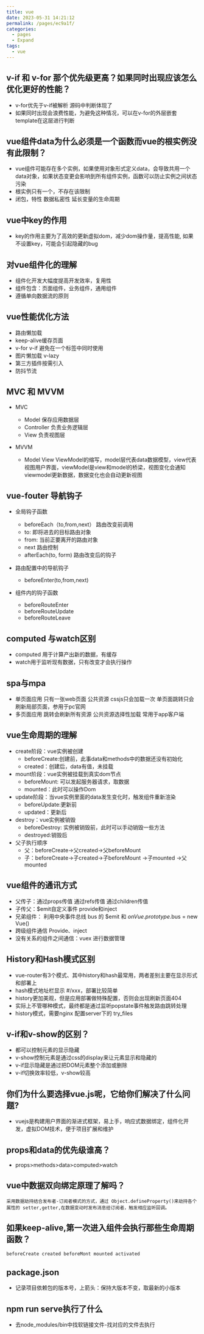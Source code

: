 ```yaml
---
title: vue
date: 2023-05-31 14:21:12
permalink: /pages/ec9a1f/
categories:
  - pages
  - Expand
tags:
  - vue
---
```


## v-if 和 v-for 那个优先级更高？如果同时出现应该怎么优化更好的性能？

- v-for优先于v-if被解析 源码中判断体现了
- 如果同时出现会浪费性能，为避免这种情况，可以在v-for的外层嵌套template在这层进行判断


## vue组件data为什么必须是一个函数而vue的根实例没有此限制？

- vue组件可能存在多个实例，如果使用对象形式定义data，会导致共用一个data对象，如果状态变更会影响到所有组件实例，函数可以防止实例之间状态污染
- 根实例只有一个，不存在该限制
- 闭包，特性 数据私密性 延长变量的生命周期

## vue中key的作用

- key的作用主要为了高效的更新虚拟dom，减少dom操作量，提高性能, 如果不设置key，可能会引起隐藏的bug


## 对vue组件化的理解

- 组件化开发大幅度提高开发效率，复用性
- 组件包含：页面组件，业务组件，通用组件
- 遵循单向数据流的原则

## vue性能优化方法

- 路由懒加载
- keep-alive缓存页面
- v-for v-if 避免在一个标签中同时使用
- 图片懒加载 v-lazy
- 第三方插件按需引入
- 防抖节流

## MVC 和 MVVM

- MVC
  - Model 保存应用数据层
  - Controller  负责业务逻辑层
  - View 负责视图层

- MVVM
  - Model View ViewModel的缩写，model层代表data数据模型，view代表视图用户界面，viewModel是view和model的桥梁，视图变化会通知viewmodel更新数据，数据变化也会自动更新视图

## vue-fouter 导航钩子 

- 全局钩子函数
  - beforeEach（to,from,next）  路由改变前调用
  - to: 即将进去的目标路由对象
  - from: 当前正要离开的路由对象
  - next 路由控制
  - afterEach(to, form) 路由改变后的钩子

- 路由配置中的导航钩子
  - beforeEnter(to,from,next)

- 组件内的钩子函数
  - beforeRouteEnter
  - beforeRouteUpdate
  - beforeRouteLeave

## computed 与watch区别

- computed 用于计算产出新的数据，有缓存
- watch用于监听现有数据，只有改变才会执行操作

## spa与mpa

- 单页面应用 只有一张web页面 公共资源 cssjs只会加载一次 单页面跳转只会刷新局部页面，参用于pc官网
- 多页面应用 跳转会刷新所有资源 公共资源选择性加载 常用于app客户端

## vue生命周期的理解

- create阶段：vue实例被创建
  - beforeCreate:创建前，此事data和methods中的数据还没有初始化
  - created：创建后，data有值，未挂载
- mount阶段：vue实例被挂载到真实dom节点
  - beforeMount: 可以发起服务器请求，取数据
  - mounted：此时可以操作Dom
- update阶段：当vue实例里面的data发生变化时，触发组件重新渲染
  - beforeUpdate:更新前
  - updated：更新后
- destroy：vue实例被销毁
  - beforeDestroy: 实例被销毁前，此时可以手动销毁一些方法
  - destroyed:销毁后
- 父子执行顺序
  - 父：beforeCreate->父created->父beforeMount
  - 子：beforeCreate->子created->子beforeMount ->子mounted ->父mounted

## vue组件的通讯方式

- 父传子：通过props传值 通过refs传值 通过children传值
- 子传父：$emit自定义事件 provide和inject
- 兄弟组件： 利用中央事件总线 bus 的 $emit 和 $on  Vue.prototype.$bus = new Vue()
- 跨级组件通信 Provide、inject
- 没有关系的组件之间通信：vuex 进行数据管理 

## History和Hash模式区别

- vue-router有3个模式、其中history和hash最常用，两者差别主要在显示形式和部署上
- hash模式地址栏显示 #/xxx，部署比较简单
- history更加美观，但是应用部署做特殊配置，否则会出现刷新页面404
- 实际上不管哪种模式，最终都是通过监听popstate事件触发路由跳转处理
- history模式，需要nginx   配置server下的 try_files

## v-if和v-show的区别？

- 都可以控制元素的显示隐藏
- v-show控制元素是通过css的display来让元素显示和隐藏的
- v-if显示隐藏是通过把DOM元素整个添加或删除
- v-if切换效率较低，v-show较高

## 你们为什么要选择vue.js呢，它给你们解决了什么问题?

- vuejs是构建用户界面的渐进式框架，易上手，响应式数据绑定，组件化开发，虚拟DOM技术，便于项目扩展和维护

## props和data的优先级谁高？

- props>methods>data>computed>watch

## vue中数据双向绑定原理了解吗？

```
采用数据劫持结合发布者-订阅者模式的方式，通过 Object.defineProperty()来劫持各个属性的 setter,getter,在数据变动时发布消息给订阅者，触发相应监听回调。
```

## 如果keep-alive,第一次进入组件会执行那些生命周期函数？

```
beforeCreate created beforeMont mounted activated
```

## package.json

- 记录项目依赖包的版本号，上箭头：保持大版本不变，取最新的小版本

## npm run serve执行了什么

- 去node_modules/bin中找软链接文件-找对应的文件去执行

